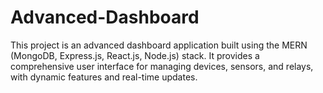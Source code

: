 # Advanced-Dashboard
This project is an advanced dashboard application built using the MERN (MongoDB, Express.js, React.js, Node.js) stack. It provides a comprehensive user interface for managing devices, sensors, and relays, with dynamic features and real-time updates.

